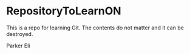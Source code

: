 # RepositoryToLearnON
This is a repo for learning Git. The contents do not matter and it can be destroyed.

Parker
Eli